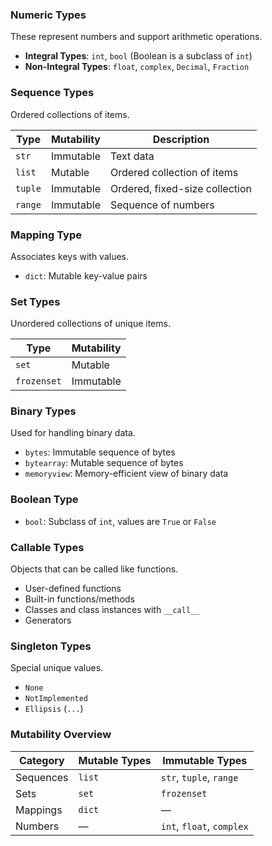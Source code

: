 ### Numeric Types
These represent numbers and support arithmetic operations.

- **Integral Types**: `int`, `bool` (Boolean is a subclass of `int`)
- **Non-Integral Types**: `float`, `complex`, `Decimal`, `Fraction`

### Sequence Types
Ordered collections of items.

| Type         | Mutability | Description                        |
|--------------|------------|------------------------------------|
| `str`        | Immutable  | Text data                          |
| `list`       | Mutable    | Ordered collection of items        |
| `tuple`      | Immutable  | Ordered, fixed-size collection     |
| `range`      | Immutable  | Sequence of numbers                |

### Mapping Type
Associates keys with values.

- `dict`: Mutable key-value pairs

### Set Types
Unordered collections of unique items.

| Type         | Mutability |
|--------------|------------|
| `set`        | Mutable    |
| `frozenset`  | Immutable  |

### Binary Types
Used for handling binary data.

- `bytes`: Immutable sequence of bytes
- `bytearray`: Mutable sequence of bytes
- `memoryview`: Memory-efficient view of binary data

### Boolean Type
- `bool`: Subclass of `int`, values are `True` or `False`

### Callable Types
Objects that can be called like functions.

- User-defined functions
- Built-in functions/methods
- Classes and class instances with `__call__`
- Generators

### Singleton Types
Special unique values.

- `None`
- `NotImplemented`
- `Ellipsis` (`...`)

### Mutability Overview

| Category     | Mutable Types        | Immutable Types               |
|--------------|----------------------|-------------------------------|
| Sequences    | `list`               | `str`, `tuple`, `range`       |
| Sets         | `set`                | `frozenset`                   |
| Mappings     | `dict`               | —                             |
| Numbers      | —                    | `int`, `float`, `complex`     |
